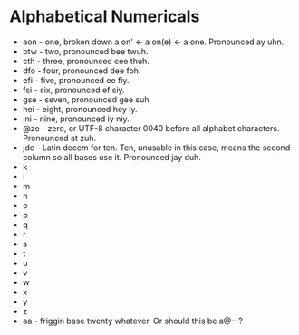 # Alphabetical Numericals
* aon - one, broken down a on' <- a on(e) <- a one. Pronounced ay uhn.
* btw - two, pronounced bee twuh.
* cth - three, pronounced cee thuh.
* dfo - four, pronounced dee foh.
* efi - five, pronounced ee fiy.
* fsi - six, pronounced ef siy.
* gse - seven, pronounced gee suh.
* hei - eight, pronounced hey iy.
* ini - nine, pronounced iy niy.
* @ze - zero, or UTF-8 character 0040 before all alphabet characters. Pronounced at zuh.
* jde - Latin decem for ten. Ten, unusable in this case, means the second column so all bases use it. Pronounced jay duh.
* k
* l
* m
* n
* o
* p
* q
* r
* s
* t
* u
* v
* w
* x
* y
* z
* aa - friggin base twenty whatever. Or should this be a@--?
